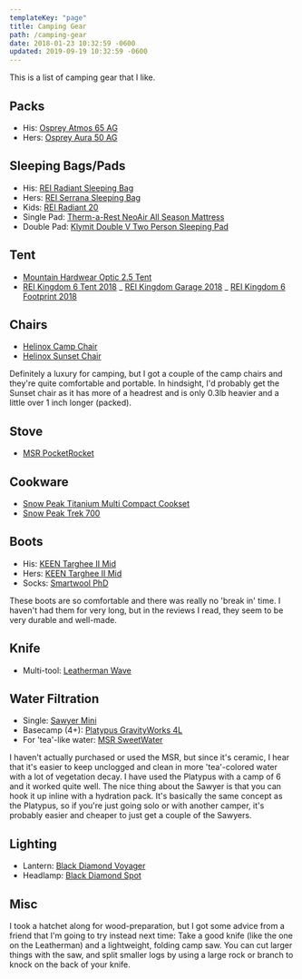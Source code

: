 ```yaml
---
templateKey: "page"
title: Camping Gear
path: /camping-gear
date: 2018-01-23 10:32:59 -0600
updated: 2019-09-19 10:32:59 -0600
---
```


This is a list of camping gear that I like.

## Packs

- His: [Osprey Atmos 65 AG](https://amzn.com/B00MN17Y3A)
- Hers: [Osprey Aura 50 AG](https://amzn.com/B00PZKX2X2)

## Sleeping Bags/Pads

- His: [REI Radiant Sleeping Bag](https://www.rei.com/product/862474/rei-radiant-sleeping-bag)
- Hers: [REI Serrana Sleeping Bag](https://www.rei.com/product/862476/rei-serrana-sleeping-bag-womens)
- Kids: [REI Radiant 20](https://www.rei.com/product/129831)
- Single Pad: [Therm-a-Rest NeoAir All Season Mattress](https://amzn.com/B00G4V2AV6)
- Double Pad: [Klymit Double V Two Person Sleeping Pad](https://www.amazon.com/dp/B01N28PUYX/ref=cm_sw_r_cp_api_i_iQKyCbTB204G2)

## Tent

- [Mountain Hardwear Optic 2.5 Tent](https://www.rei.com/product/864138/mountain-hardwear-optic-25-tent)
- [REI Kingdom 6 Tent 2018](https://www.rei.com/product/894016/rei-co-op-kingdom-6-tent-2018)
  _ [REI Kingdom Garage 2018](https://www.rei.com/product/894018/rei-co-op-kingdom-garage-2018)
  _ [REI Kingdom 6 Footprint 2018](https://www.rei.com/product/827808)

## Chairs

- [Helinox Camp Chair](https://www.bigagnes.com/Products/Detail/Helinox/helinoxcampchair2016)
- [Helinox Sunset Chair](https://www.bigagnes.com/Products/Detail/Helinox/helinoxsunsetchair2016)

Definitely a luxury for camping, but I got a couple of the camp chairs and they're quite comfortable and portable. In hindsight, I'd probably get the Sunset chair as it has more of a headrest and is only 0.3lb heavier and a little over 1 inch longer (packed).

## Stove

- [MSR PocketRocket](https://www.amazon.com/dp/B01N5O7551/ref=cm_sw_em_r_mt_dp_U_wR9GDbVR2FJD5)

<!--
* [MSR Universal Canister Stand](https://www.amazon.com/gp/product/B00453UJMM/ref=ox_sc_act_title_3?smid=ATVPDKIKX0DER&psc=1)
* [Small Propane Tank/Lindal Valve Adapter](https://www.amazon.com/gp/product/B072QXKVJP/ref=ox_sc_act_title_4?smid=A1WHZ6YO81GOCU&psc=1)

* [Kovea Supalite Titanium Stove](https://amzn.com/B003EYTFE6)
* [Kovea LPG Adaptor](https://amzn.com/B00CFPISZW)

I got the MSR basically as a backup in case we couldn't get a fire going. It's really small and simple, but if I was buying again, I'd get the Kovea with the LPG adapter so I could use those green Coleman propane bottles in a pinch - they're more prevalent than the 'backpacking' propane canisters (the smaller, usually red/orange colored bottles). I haven't looked into it enough to know if you can use the LPG adapter on any camp stove, or if the stove needs to be built
differently to use the green Coleman bottles.
-->

## Cookware

- [Snow Peak Titanium Multi Compact Cookset](https://amzn.com/B0006OQC0M)
- [Snow Peak Trek 700](https://amzn.com/B000AR2N7Q)

## Boots

- His: [KEEN Targhee II Mid](https://amzn.com/B00RM22F84)
- Hers: [KEEN Targhee II Mid](https://amzn.com/B00ZG2T29W)
- Socks: [Smartwool PhD](https://amzn.com/B007P214YW)

These boots are so comfortable and there was really no 'break in' time. I haven't had them for very long, but in the reviews I read, they seem to be very durable and well-made.

## Knife

- Multi-tool: [Leatherman Wave](https://amzn.com/B0002H49BC)

## Water Filtration

- Single: [Sawyer Mini](https://amzn.com/B00MPH1M80)
- Basecamp (4+): [Platypus GravityWorks 4L](https://amzn.com/B00G4V4IVQ)
- For 'tea'-like water: [MSR SweetWater](https://amzn.com/B001BNPJK6)

I haven't actually purchased or used the MSR, but since it's ceramic, I hear that it's easier to keep unclogged and clean in more 'tea'-colored water with a lot of vegetation decay. I have used the Platypus with a camp of 6 and it worked quite well. The nice thing about the Sawyer is that you can hook it up inline with a hydration pack. It's basically the same concept as the Platypus, so if you're just going solo or with another camper, it's probably easier and cheaper to just get a couple of the Sawyers.

## Lighting

- Lantern: [Black Diamond Voyager](https://amzn.com/B00N3IAXXU)
- Headlamp: [Black Diamond Spot](https://amzn.com/B00FYK1PIC)

## Misc

I took a hatchet along for wood-preparation, but I got some advice from a friend that I'm going to try instead next time: Take a good knife (like the one on the Leatherman) and a lightweight, folding camp saw. You can cut larger things with the saw, and split smaller logs by using a large rock or branch to knock on the back of your knife.
